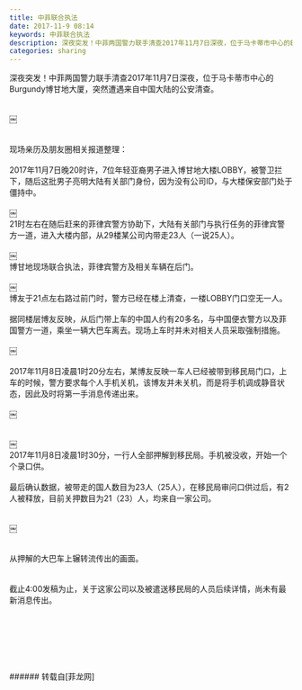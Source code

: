 ```yaml
---
title: 中菲联合执法
date: 2017-11-9 08:14
keywords: 中菲联合执法
description: 深夜突发！中菲两国警力联手清查2017年11月7日深夜，位于马卡蒂市中心的Burgundy博甘地大厦，突然遭遇来自中国大陆的公安清查。￼现场亲历及朋友圈相关报道整理：2017年11月7日晚20时许，7位年轻亚裔男子进入博甘地大楼LOBBY，被警卫拦下，随后这批男子亮明大陆有关部门身份，因为没有公司ID，与大楼保安部门处于僵持中。￼ 21时左右在随后赶来的菲律宾警方协助下，大陆有关部门与执行任务的菲律宾警方一道，进入大楼内部，从29楼某公司内带走23人（一说25人）。￼ 博甘地现场联合执法，菲律宾警方及相关车辆在后门。￼ 博友于21点左右路过前门时，警方已经在楼上清查，一楼LOBBY门口空无一人。据同楼层博友反映，从后门带上车的中国人约有20多名，与中国便衣警方以及菲国警方一道，乘坐一辆大巴车离去。现场上车时并未对相关人员采取强制措施。￼ 2017年11月8日凌晨1时20分左右，某博友反映一车人已经被带到移民局门口，上车的时候，警方要求每个人手机关机，该博友并未关机，而是将手机调成静音状态，因此及时将第一手消息传递出来。￼￼ 2017年11月8日凌晨1时30分，一行人全部押解到移民局。手机被没收，开始一个个录口供。最后确认数据，被带走的国人数目为23人（25人），在移民局审问口供过后，有2人被释放，目前关押数目为21（23）人，均来自一家公司。￼从押解的大巴车上辗转流传出的画面。截止4:00发稿为止，关于这家公司以及被遣送移民局的人员后续详情，尚未有最新消息传出。
categories: sharing
---
```

<td class="t_f" id="postmessage_969601">

深夜突发！中菲两国警力联手清查2017年11月7日深夜，位于马卡蒂市中心的Burgundy博甘地大厦，突然遭遇来自中国大陆的公安清查。<br/>
<br/>
<br/>
￼<br/>
<br/>
<br/>
现场亲历及朋友圈相关报道整理：<br/>
<br/>
2017年11月7日晚20时许，7位年轻亚裔男子进入博甘地大楼LOBBY，被警卫拦下，随后这批男子亮明大陆有关部门身份，因为没有公司ID，与大楼保安部门处于僵持中。<br/>
<br/>
￼ <br/>
21时左右在随后赶来的菲律宾警方协助下，大陆有关部门与执行任务的菲律宾警方一道，进入大楼内部，从29楼某公司内带走23人（一说25人）。<br/>
<br/>
￼ <br/>
博甘地现场联合执法，菲律宾警方及相关车辆在后门。<br/>
<br/>
￼ <br/>
博友于21点左右路过前门时，警方已经在楼上清查，一楼LOBBY门口空无一人。<br/>
<br/>
据同楼层博友反映，从后门带上车的中国人约有20多名，与中国便衣警方以及菲国警方一道，乘坐一辆大巴车离去。现场上车时并未对相关人员采取强制措施。<br/>
<br/>
￼ <br/>
<br/>
2017年11月8日凌晨1时20分左右，某博友反映一车人已经被带到移民局门口，上车的时候，警方要求每个人手机关机，该博友并未关机，而是将手机调成静音状态，因此及时将第一手消息传递出来。<br/>
<br/>
￼<br/>
<br/>
<br/>
￼ <br/>
2017年11月8日凌晨1时30分，一行人全部押解到移民局。手机被没收，开始一个个录口供。<br/>
<br/>
最后确认数据，被带走的国人数目为23人（25人），在移民局审问口供过后，有2人被释放，目前关押数目为21（23）人，均来自一家公司。<br/>
<br/>
<br/>
￼<br/>
<br/>
<br/>
从押解的大巴车上辗转流传出的画面。<br/>
<br/>
<br/>
截止4:00发稿为止，关于这家公司以及被遣送移民局的人员后续详情，尚未有最新消息传出。<br/>
<br/>
<br/>
<br/>
<br/>
<br/>
<br/>
</td>
###### 转载自[菲龙网]